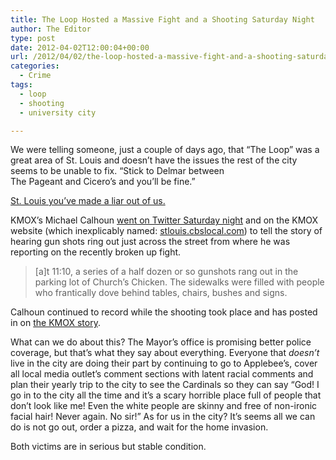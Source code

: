```yaml
---
title: The Loop Hosted a Massive Fight and a Shooting Saturday Night
author: The Editor
type: post
date: 2012-04-02T12:00:04+00:00
url: /2012/04/02/the-loop-hosted-a-massive-fight-and-a-shooting-saturday-night/
categories:
  - Crime
tags:
  - loop
  - shooting
  - university city

---
```

We were telling someone, just a couple of days ago, that &#8220;The Loop&#8221; was a great area of St. Louis and doesn&#8217;t have the issues the rest of the city seems to be unable to fix. &#8220;Stick to Delmar between The Pageant and Cicero&#8217;s and you&#8217;ll be fine.&#8221;

<a href="http://stlouis.cbslocal.com/2012/03/31/police-blanket-loop-following-fight/" target="_blank">St. Louis you&#8217;ve made a liar out of us.</a>

KMOX&#8217;s Michael Calhoun <a href="https://twitter.com/mikeflynn_/status/186309043109888001" target="_blank">went on Twitter Saturday night</a> and on the KMOX website (which inexplicably named: <a href="http://stlouis.cbslocal.com/" target="_blank">stlouis.cbslocal.com</a>) to tell the story of hearing gun shots ring out just across the street from where he was reporting on the recently broken up fight.

> [a]t 11:10, a series of a half dozen or so gunshots rang out in the parking lot of Church’s Chicken. The sidewalks were filled with people who frantically dove behind tables, chairs, bushes and signs.

Calhoun continued to record while the shooting took place and has posted in on <a href="http://stlouis.cbslocal.com/2012/03/31/police-blanket-loop-following-fight/" target="_blank">the KMOX story</a>.

What can we do about this? The Mayor&#8217;s office is promising better police coverage, but that&#8217;s what they say about everything. Everyone that _doesn&#8217;t_ live in the city are doing their part by continuing to go to Applebee&#8217;s, cover all local media outlet&#8217;s comment sections with latent racial comments and plan their yearly trip to the city to see the Cardinals so they can say &#8220;God! I go in to the city all the time and it&#8217;s a scary horrible place full of people that don&#8217;t look like me! Even the white people are skinny and free of non-ironic facial hair! Never again. No sir!&#8221; As for us in the city? It&#8217;s seems all we can do is not go out, order a pizza, and wait for the home invasion.

Both victims are in serious but stable condition.